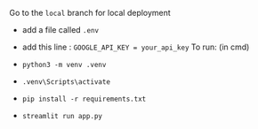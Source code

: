 Go to the `local` branch for local deployment

- add a file called `.env`
- add this line : `GOOGLE_API_KEY = your_api_key`
  To run: (in cmd)

- `python3 -m venv .venv`
- `.venv\Scripts\activate`
- `pip install -r requirements.txt`
- `streamlit run app.py`
